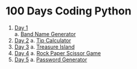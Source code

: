 # 100 Days Coding Python #

1. [Day 1](/Day1)  
    a. [Band Name Generator](/Day1/band_name_gen.py)
2. [Day 2](/Day2)
    a. [Tip Calculator](/Day2/tip_calculator.py)
3. [Day 3](/Day3/)
    a. [Treasure Island](/Day3/treasure_island.py)
4. [Day 4](/Day4/)
    a. [Rock Paper Scissor Game](/Day4/rock_paper_scissor.py)
5. [Day 5](/Day5/)
    a. [Password Generator](/Day5/password_generator.py)

